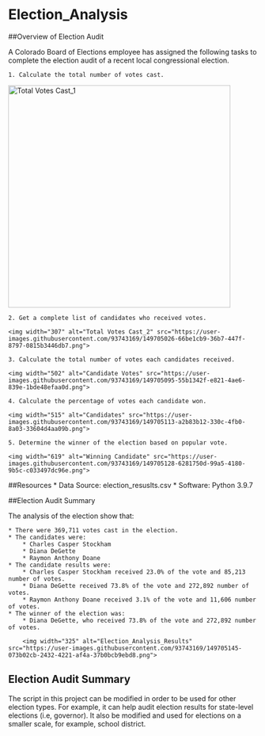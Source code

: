 # Election_Analysis

##Overview of Election Audit

A Colorado Board of Elections employee has assigned the following tasks to complete the election audit of a recent local congressional election.

    1. Calculate the total number of votes cast. 
    
<img width="449" alt="Total Votes Cast_1" src="https://user-images.githubusercontent.com/93743169/149705006-37ecc9a9-c131-4f16-8a64-84a3960e5ac9.png">

    2. Get a complete list of candidates who received votes.
    
    <img width="307" alt="Total Votes Cast_2" src="https://user-images.githubusercontent.com/93743169/149705026-66be1cb9-36b7-447f-8797-0815b3446db7.png">

    3. Calculate the total number of votes each candidates received.
    
    <img width="502" alt="Candidate Votes" src="https://user-images.githubusercontent.com/93743169/149705095-55b1342f-e821-4ae6-839e-1bde48efaa0d.png">

    4. Calculate the percentage of votes each candidate won.
    
    <img width="515" alt="Candidates" src="https://user-images.githubusercontent.com/93743169/149705113-a2b83b12-330c-4fb0-8a03-33604d4aa09b.png">

    5. Determine the winner of the election based on popular vote.
    
    <img width="619" alt="Winning Candidate" src="https://user-images.githubusercontent.com/93743169/149705128-6281750d-99a5-4180-9b5c-c033497dc96e.png">


##Resources
    * Data Source: election_resuslts.csv
    * Software: Python 3.9.7

##Election Audit Summary

The analysis of the election show that:

    * There were 369,711 votes cast in the election.
    * The candidates were:
        * Charles Casper Stockham
        * Diana DeGette
        * Raymon Anthony Doane
    * The candidate results were:
        * Charles Casper Stockham received 23.0% of the vote and 85,213 number of votes.
        * Diana DeGette received 73.8% of the vote and 272,892 number of votes.
        * Raymon Anthony Doane received 3.1% of the vote and 11,606 number of votes.
    * The winner of the election was:
        * Diana DeGette, who received 73.8% of the vote and 272,892 number of votes.
        
        <img width="325" alt="Election_Analysis_Results" src="https://user-images.githubusercontent.com/93743169/149705145-073b02cb-2432-4221-af4a-37b0bcb9ebd8.png">


## Election Audit Summary

The script in this project can be modified in order to be used for other election types. For example, it can help audit election results for state-level elections (i.e, governor). It also be modified and used for elections on a smaller scale, for example, school district.
